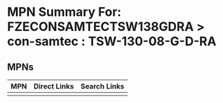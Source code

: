 



# MPN Summary For: FZECONSAMTECTSW138GDRA > con-samtec : TSW-130-08-G-D-RA

## MPNs
  

|MPN|Direct Links|Search Links|
| :--- | :--- | :--- |
||||
